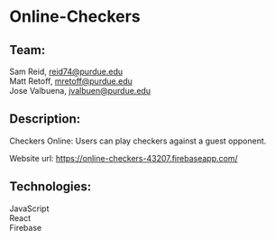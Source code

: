 ﻿# Online-Checkers
     
## Team:
  Sam Reid, reid74@purdue.edu     
  Matt Retoff, mretoff@purdue.edu     
  Jose Valbuena, jvalbuen@purdue.edu
      
## Description:
  Checkers Online: Users can play checkers against a guest opponent.
  
  Website url: https://online-checkers-43207.firebaseapp.com/
     
## Technologies:
  JavaScript         
  React     
  Firebase     
  

   

